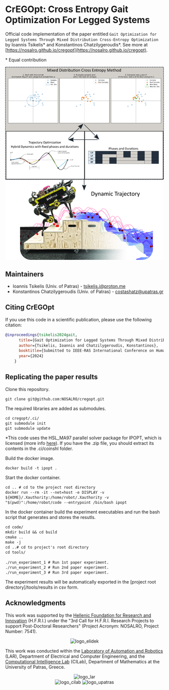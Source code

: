 # CrEGOpt: Cross Entropy Gait Optimization For Legged Systems

Official code implementation of the paper entitled `Gait Optimization for Legged Systems Through Mixed Distribution Cross-Entropy Optimization` by Ioannis Tsikelis\* and Konstantinos Chatzilygeroudis\*. See more at [https://nosalro.github.io/cregopt](https://nosalro.github.io/cregopt).

\* Equal contribution

![concept_figure](https://github.com/NOSALRO/cregopt/blob/master/docs/static/images/concept_cregoptv1.png)

## Maintainers

- Ioannis Tsikelis (Univ. of Patras) - tsikelis.i@proton.me
- Konstantinos Chatzilygeroudis (Univ. of Patras) - costashatz@upatras.gr

## Citing CrEGOpt

If you use this code in a scientific publication, please use the following citation:

```bibtex
@inproceedings{tsikelis2024gait,
      title={Gait Optimization for Legged Systems Through Mixed Distribution Cross-Entropy Optimization},
      author={Tsikelis, Ioannis and Chatzilygeroudis, Konstantinos},
      booktitle={Submitted to IEEE-RAS International Conference on Humanoid Robots (Humanoids)},
      year={2024}
    }
```

## Replicating the paper results

Clone this repository.

```shell
git clone git@github.com:NOSALRO/cregopt.git
```

The required libraries are added as submodules.

```shell
cd cregopt/.ci/
git submodule init
git submodule update
```

\*This code uses the HSL_MA97 parallel solver package for IPOPT, which is licensed \(more info [here](https://licences.stfc.ac.uk/product/coin-hsl)\). If you have the .zip file, you should extract its contents in the .ci/coinshl folder.

Build the docker image.

```shell
docker build -t ipopt .
```

Start the docker container.

```shell
cd .. # cd to the project root directory
docker run --rm -it --net=host -e DISPLAY -v ${HOME}/.Xauthority:/home/robot/.Xauthority -v "$(pwd)":/home/robot/code --entrypoint /bin/bash ipopt
```

In the docker container build the experiment executables and run the bash script that generates and stores the resutls.

```shell
cd code/
mkdir build && cd build
cmake ..
make -j
cd ..# cd to project's root directory
cd tools/

./run_experiment_1 # Run 1st paper experiment.
./run_experiment_2 # Run 2nd paper experiment.
./run_experiment_3 # Run 3rd paper experiment.
```

The experiment results will be automatically exported in the [project root directory]/tools/results in csv form.

## Acknowledgments

This work was supported by the [Hellenic Foundation for Research and Innovation](https://www.elidek.gr/en/homepage/) (H.F.R.I.) under the "3rd Call for H.F.R.I. Research Projects to support Post-Doctoral Researchers" (Project Acronym: NOSALRO, Project Number: 7541).

<p align="center">
<img src="https://www.elidek.gr/wp-content/themes/elidek/images/elidek_logo_en.png" alt="logo_elidek"/>
<p/>

This work was conducted within the [Laboratory of Automation and Robotics](https://lar.ece.upatras.gr/) (LAR), Department of Electrical and Computer Engineering, and the [Computational Intelligence Lab](http://cilab.math.upatras.gr/) (CILab), Department of Mathematics at the University of Patras, Greece.

<p align="center">
<img src="http://lar.ece.upatras.gr/wp-content/uploads/sites/147/2022/10/lar_profile_alpha.png" alt="logo_lar" width="20%"/><br/>
<img src="https://nosalro.github.io/images/logo_cilab.jpg" alt="logo_cilab" width="50%"/>
<img src="https://www.upatras.gr/wp-content/uploads/up_2017_logo_en.png" alt="logo_upatras" width="50%"/>
</p>
